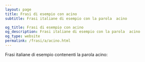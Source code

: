 ```yaml
---
layout: page
title: Frasi di esempio con acino 
subtitle: Frasi italiane di esempio con la parola  acino

og_title: Frasi di esempio con acino 
og_description: Frasi italiane di esempio con la parola  acino
og_type: website
permalink: /frasi/a/acino.html
---
```


Frasi italiane di esempio contenenti la parola acino:


